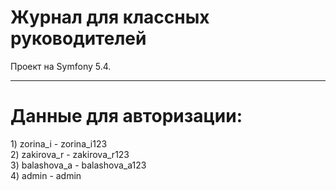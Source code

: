 # Журнал для классных руководителей

Проект на Symfony 5.4.

<hr>

<h1>Данные для авторизации: </h1>
1) zorina_i - zorina_i123 <br>
2) zakirova_r - zakirova_r123 <br>
3) balashova_a - balashova_a123 <br>
4) admin - admin

